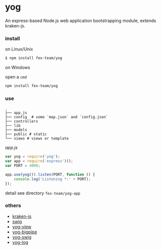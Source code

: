 yog
===
An express-based Node.js web application bootstrapping module, extends kraken-js.

### install

on Linux/Unix
```bash
$ npm install fex-team/yog
```

on Windows

open a `cmd`

```bash
npm install fex-team/yog
```

### use

```
.
├── app.js
├── config  # some `map.json` and `config.json`
├── controllers
├── lib
├── models
├── public # static
└── views # views or template
```

_app.js_

```javascript
var yog = require('yog');
var app = require('express')();
var PORT = 4000;

app.use(yog()).listen(PORT, function () {
    console.log('Listening *:' + PORT);
});
```

detail see directory `fex-team/yog-app`

### others

+ [kraken-js](https://github.com/krakenjs/kraken-js)
+ [swig](https://github.com/paularmstrong/swig/)
+ [yog-view](https://github.com/fex-team/yog-view)
+ [yog-bigpipe](https://github.com/fex-team/yog-bigpipe)
+ [yog-swig](https://github.com/fex-team/yog-swig)
+ [yog-log](https://github.com/fex-team/yog-log)
